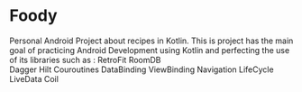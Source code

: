 # Foody
Personal Android Project about recipes in Kotlin.
This is project has the main goal of practicing Android Development using Kotlin and perfecting the use of its libraries such as :
RetroFit
RoomDB	
Dagger Hilt
Couroutines
DataBinding
ViewBinding
Navigation
LifeCycle
LiveData
Coil
